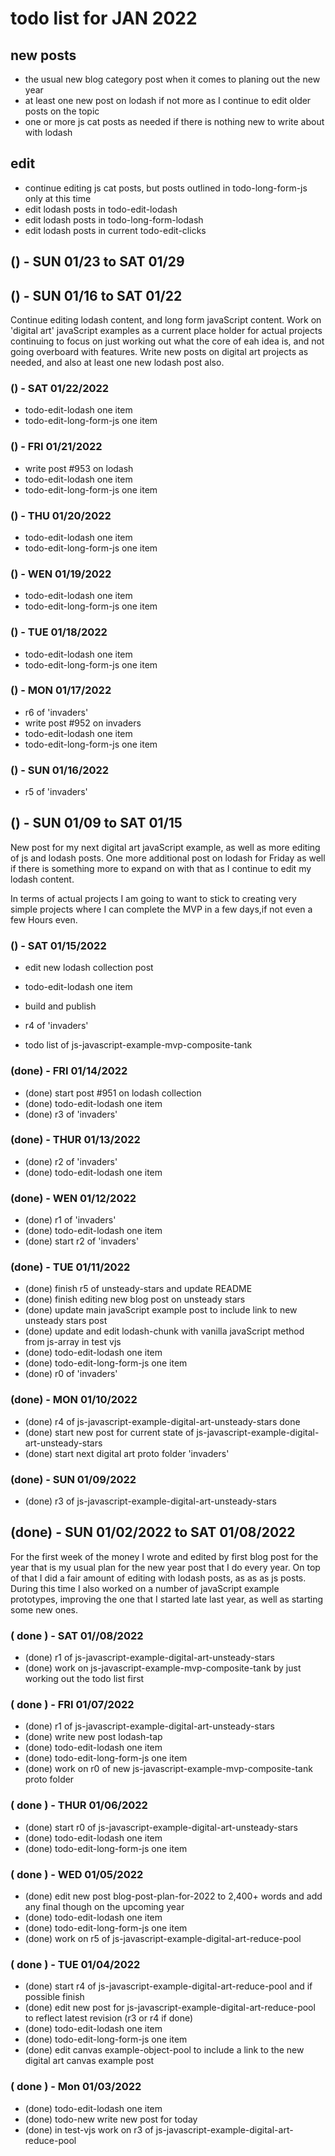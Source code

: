 # todo list for JAN 2022

## new posts
* the usual new blog category post when it comes to planing out the new year
* at least one new post on lodash if not more as I continue to edit older posts on the topic
* one or more js cat posts as needed if there is nothing new to write about with lodash

## edit
* continue editing js cat posts, but posts outlined in todo-long-form-js only at this time
* edit lodash posts in todo-edit-lodash
* edit lodash posts in todo-long-form-lodash
* edit lodash posts in current todo-edit-clicks

<!-- ////////// //////////
    WEEK 4
/////////////// ///////-->
## () - SUN 01/23 to  SAT 01/29

<!-- ////////// //////////
    WEEK 3
/////////////// ///////-->
## () - SUN 01/16 to  SAT 01/22

Continue editing lodash content, and long form javaScript content. Work on 'digital art' javaScript examples as a current place holder for actual projects continuing to focus on just working out what the core of eah idea is, and not going overboard with features. Write new posts on digital art projects as needed, and also at least one new lodash post also.

### () - SAT 01/22/2022
* todo-edit-lodash one item
* todo-edit-long-form-js one item

### () - FRI 01/21/2022
* write post #953 on lodash
* todo-edit-lodash one item
* todo-edit-long-form-js one item

### () - THU 01/20/2022
* todo-edit-lodash one item
* todo-edit-long-form-js one item

### () - WEN 01/19/2022
* todo-edit-lodash one item
* todo-edit-long-form-js one item

### () - TUE 01/18/2022
* todo-edit-lodash one item
* todo-edit-long-form-js one item

### () - MON 01/17/2022
* r6 of 'invaders'
* write post #952 on invaders
* todo-edit-lodash one item
* todo-edit-long-form-js one item

### () - SUN 01/16/2022
* r5 of 'invaders'


<!-- ////////// //////////
    WEEK 2
/////////////// ///////-->
## () - SUN 01/09 to SAT 01/15

New post for my next digital art javaScript example, as well as more editing of js and lodash posts. One more additional post on lodash for Friday as well if there is something more to expand on with that as I continue to edit my lodash content.

In terms of actual projects I am going to want to stick to creating very simple projects where I can complete the MVP in a few days,if not even a few Hours even.

### () - SAT 01/15/2022
* edit new lodash collection post
* todo-edit-lodash one item
* build and publish
 
* r4 of 'invaders'
* todo list of js-javascript-example-mvp-composite-tank


### (done) - FRI 01/14/2022
* (done) start post #951 on lodash collection
* (done) todo-edit-lodash one item
* (done) r3 of 'invaders'

### (done) - THUR 01/13/2022
* (done) r2 of 'invaders'
* (done) todo-edit-lodash one item

### (done) - WEN 01/12/2022
* (done) r1 of 'invaders'
* (done) todo-edit-lodash one item
* (done) start r2 of 'invaders'

### (done) - TUE 01/11/2022
* (done) finish r5 of unsteady-stars and update README
* (done) finish editing new blog post on unsteady stars
* (done) update main javaScript example post to include link to new unsteady stars post
* (done) update and edit lodash-chunk with vanilla javaScript method from js-array in test vjs
* (done) todo-edit-lodash one item
* (done) todo-edit-long-form-js one item
* (done) r0 of 'invaders'

### (done) - MON 01/10/2022
* (done) r4 of js-javascript-example-digital-art-unsteady-stars done
* (done) start new post for current state of js-javascript-example-digital-art-unsteady-stars
* (done) start next digital art proto folder 'invaders'

### (done) - SUN 01/09/2022
* (done) r3 of js-javascript-example-digital-art-unsteady-stars

<!-- ////////// //////////
    WEEK 1
/////////////// ///////-->
## (done) - SUN 01/02/2022 to  SAT 01/08/2022

For the first week of the money I wrote and edited by first blog post for the year that is my usual plan for the new year post that I do every year. On top of that I did a fair amount of editing with lodash posts, as as as js posts. During this time I also worked on a number of javaScript example prototypes, improving the one that I started late last year, as well as starting some new ones.

### ( done ) - SAT 01//08/2022
* (done) r1 of js-javascript-example-digital-art-unsteady-stars
* (done) work on js-javascript-example-mvp-composite-tank by just working out the todo list first

### ( done ) - FRI 01/07/2022
* (done) r1 of js-javascript-example-digital-art-unsteady-stars
* (done) write new post lodash-tap
* (done) todo-edit-lodash one item
* (done) todo-edit-long-form-js one item
* (done) work on r0 of new js-javascript-example-mvp-composite-tank proto folder

### ( done ) - THUR 01/06/2022
* (done) start r0 of js-javascript-example-digital-art-unsteady-stars
* (done) todo-edit-lodash one item
* (done) todo-edit-long-form-js one item

### ( done ) - WED 01/05/2022
* (done) edit new post blog-post-plan-for-2022 to 2,400+ words and add any final though on the upcoming year
* (done) todo-edit-lodash one item
* (done) todo-edit-long-form-js one item
* (done) work on r5 of js-javascript-example-digital-art-reduce-pool

### ( done ) - TUE 01/04/2022
* (done) start r4 of js-javascript-example-digital-art-reduce-pool and if possible finish
* (done) edit new post for js-javascript-example-digital-art-reduce-pool to reflect latest revision (r3 or r4 if done)
* (done) todo-edit-lodash one item
* (done) todo-edit-long-form-js one item
* (done) edit canvas example-object-pool to include a link to the new digital art canvas example post

### ( done ) - Mon 01/03/2022
* (done) todo-edit-lodash one item
* (done) todo-new write new post for today
* (done) in test-vjs work on r3 of js-javascript-example-digital-art-reduce-pool
